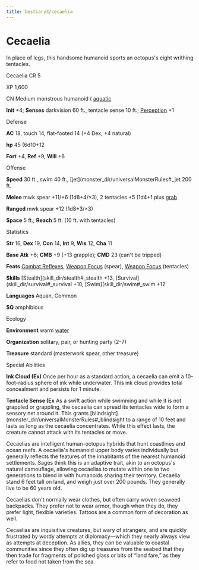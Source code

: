 ```yaml
---
title: bestiary3/cecaelia
---
```

# Cecaelia

In place of legs, this handsome humanoid sports an octopus's eight writhing tentacles.

Cecaelia CR 5

XP 1,600

CN Medium monstrous humanoid ( [aquatic](monster_dir/creatureTypes#_aquatic-subtype)

**Init** +4; **Senses** darkvision 60 ft., tentacle sense 10 ft.; [Perception](skill_dir/perception#_perception) +1

Defense

**AC** 18, touch 14, flat-footed 14 (+4 Dex, +4 natural)

**hp** 45 (6d10+12

**Fort** +4, **Ref** +9, **Will** +6

Offense

**Speed** 30 ft., swim 40 ft., [jet](monster_dir/universalMonsterRules#_jet 200 ft.

**Melee** mwk spear +11/+6 (1d8+4/×3), 2 tentacles +5 (1d4+1 plus [grab](monster_dir/universalMonsterRules#_grab)

**Ranged** mwk spear +12 (1d8+3/×3)

**Space** 5 ft.; **Reach** 5 ft. (10 ft. with tentacles)

Statistics

**Str** 16, **Dex** 19, **Con** 14, **Int** 9, **Wis** 12, **Cha** 11

**Base Atk** +6; **CMB** +9 (+13 grapple); **CMD** 23 (can't be tripped)

**Feats** [Combat Reflexes](feats#_combat-reflexes), [Weapon Focus](feats#_weapon-focus) (spear), [Weapon Focus](feats#_weapon-focus) (tentacles)

**Skills** [Stealth](skill_dir/stealth#_stealth +13, [Survival](skill_dir/survival#_survival +10, [Swim](skill_dir/swim#_swim +12

**Languages** Aquan, Common

**SQ** amphibious

Ecology

**Environment** warm [water](monster_dir/creatureTypes#_water-subtype)

**Organization** solitary, pair, or hunting party (2–7)

**Treasure** standard (masterwork spear, other treasure)

Special Abilities

**Ink Cloud (Ex)** Once per hour as a standard action, a cecaelia can emit a 10-foot-radius sphere of ink while underwater. This ink cloud provides total concealment and persists for 1 minute.

**Tentacle Sense (Ex** As a swift action while swimming and while it is not grappled or grappling, the cecaelia can spread its tentacles wide to form a sensory net around it. This grants [blindsight](monster_dir/universalMonsterRules#_blindsight to a range of 10 feet and lasts as long as the cecaelia concentrates. While this effect lasts, the creature cannot attack with its tentacles or move.

Cecaelias are intelligent human-octopus hybrids that hunt coastlines and ocean reefs. A cecaelia's humanoid upper body varies individually but generally reflects the features of the inhabitants of the nearest humanoid settlements. Sages think this is an adaptive trait, akin to an octopus's natural camouflage, allowing cecaelias to mutate within one to two generations to blend in with humanoids sharing their territory. Cecaelia stand 6 feet tall on land, and weigh just over 200 pounds. They generally live to be 60 years old.

Cecaelias don't normally wear clothes, but often carry woven seaweed backpacks. They prefer not to wear armor, though when they do, they prefer light, flexible varieties. Tattoos are a common form of decoration as well.

Cecaelias are inquisitive creatures, but wary of strangers, and are quickly frustrated by wordy attempts at diplomacy—which they nearly always view as attempts at deception. As allies, they can be valuable to coastal communities since they often dig up treasures from the seabed that they then trade for fragments of polished glass or bits of “land fare,” as they refer to food not taken from the sea.

